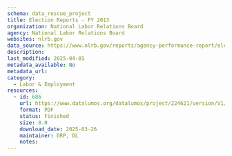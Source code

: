 ```yaml
---
schema: data_rescue_project 
title: Election Reports - FY 2013
organization: National Labor Relations Board
agency: National Labor Relations Board
websites: nlrb.gov
data_source: https://www.nlrb.gov/reports/agency-performance-report/election-reports/election-reports-fy-2013
description: 
last_modified: 2025-04-01
metadata_available: No
metadata_url: 
category:
  - Labor & Employment 
resources:
  - id: 686
    url: https://www.datalumos.org/datalumos/project/224621/version/V1/view
    format: PDF
    status: Finished
    size: 0.0
    download_date: 2025-03-26
    maintainer: DRP, DL
    notes: 
---
```

